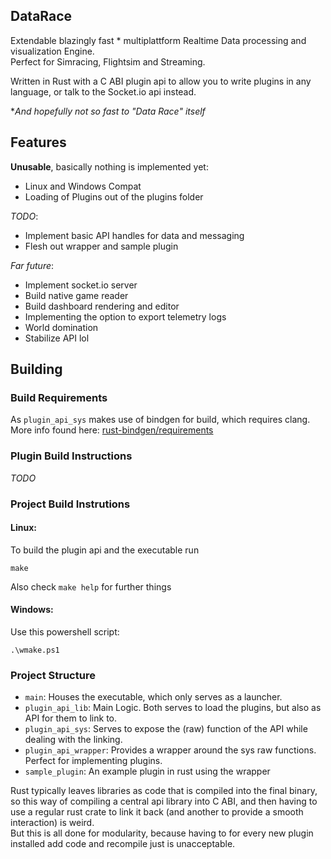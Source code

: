 ## DataRace
Extendable blazingly fast * multiplattform Realtime Data processing and visualization Engine.  
Perfect for Simracing, Flightsim and Streaming.  
  
Written in Rust with a C ABI plugin api to allow you to write plugins in any language,
or talk to the Socket.io api instead.  
  
**And hopefully not so fast to "Data Race" itself*

## Features
**Unusable**, basically nothing is implemented yet:  
- Linux and Windows Compat
- Loading of Plugins out of the plugins folder
  
*TODO*:  
- Implement basic API handles for data and messaging
- Flesh out wrapper and sample plugin

*Far future*:
- Implement socket.io server
- Build native game reader
- Build dashboard rendering and editor
- Implementing the option to export telemetry logs
- World domination
- Stabilize API lol

## Building
### Build Requirements
As `plugin_api_sys` makes use of bindgen for build, which requires clang.  
More info found here: [rust-bindgen/requirements](https://rust-lang.github.io/rust-bindgen/requirements.html)  

### Plugin Build Instructions
*TODO*

### Project Build Instrutions
#### Linux:
To build the plugin api and the executable run
```
make
```

Also check `make help` for further things  

#### Windows:
Use this powershell script:
```
.\wmake.ps1
```

### Project Structure
- `main`: Houses the executable, which only serves as a launcher.
- `plugin_api_lib`: Main Logic. Both serves to load the plugins, but also as API for them to link to.
- `plugin_api_sys`: Serves to expose the (raw) function of the API while dealing with the linking.
- `plugin_api_wrapper`: Provides a wrapper around the sys raw functions. Perfect for implementing plugins.
- `sample_plugin`: An example plugin in rust using the wrapper
  
Rust typically leaves libraries as code that is compiled into the final binary,
so this way of compiling a central api library into C ABI, and then having to use a regular rust crate to link it back (and another to provide a smooth interaction) is weird.  
But this is all done for modularity, because having to for every new plugin installed add code and recompile just is unacceptable.
